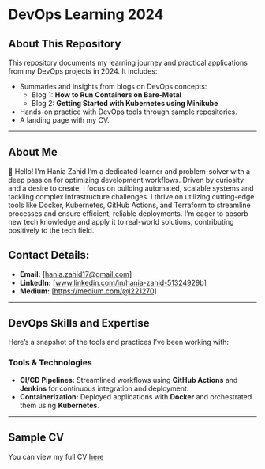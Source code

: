 # DevOps Learning  2024

## About This Repository
This repository documents my learning journey and practical applications from my DevOps projects in 2024. It includes:
- Summaries and insights from blogs on DevOps concepts:
  - Blog 1: **How to Run Containers on Bare-Metal**
  - Blog 2: **Getting Started with Kubernetes using Minikube**
- Hands-on practice with DevOps tools through sample repositories.
- A landing page with my CV.

***

## About Me  
👋 Hello! I'm Hania Zahid
I’m a dedicated learner and problem-solver with a deep passion for optimizing development workflows. Driven by curiosity and a desire to create, I focus on building automated, scalable systems and tackling complex infrastructure challenges. I thrive on utilizing cutting-edge tools like Docker, Kubernetes, GitHub Actions, and Terraform to streamline processes and ensure efficient, reliable deployments. I'm eager to absorb new
tech knowledge and apply it to real-world solutions, contributing positively to the tech field.

## **Contact Details:**  
- **Email:** [hania.zahid17@gmail.com]  
- **LinkedIn:** [www.linkedin.com/in/hania-zahid-51324929b]  
- **Medium:** [https://medium.com/@i221270]

***

## DevOps Skills and Expertise  
Here’s a snapshot of the tools and practices I’ve been working with:

### **Tools & Technologies**  
- **CI/CD Pipelines:** Streamlined workflows using **GitHub Actions** and **Jenkins** for continuous integration and deployment.  
- **Containerization:** Deployed applications with **Docker** and orchestrated them using **Kubernetes**.  
 

***

## **Sample CV**  
You can view my full CV [here](https://github.com/hzahid48/DevOps-course-2024/blob/main/Resume_HaniaZahid.pdf)
